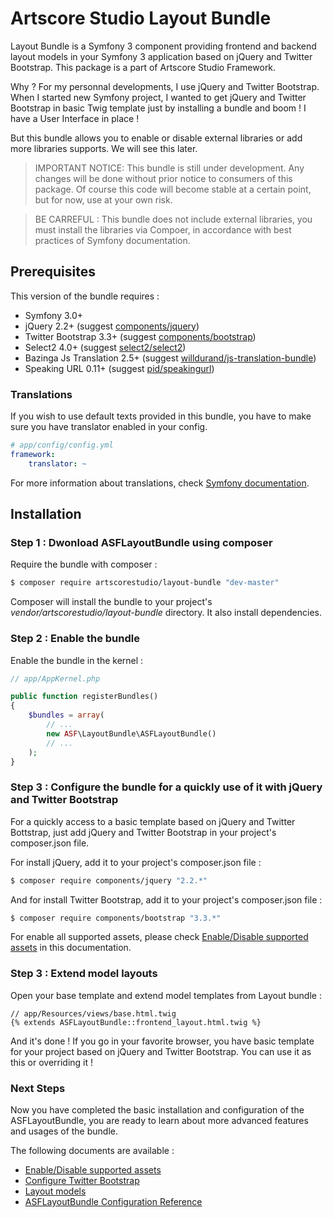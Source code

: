 # Artscore Studio Layout Bundle

Layout Bundle is a Symfony 3 component providing frontend and backend layout models in your Symfony 3 application based on jQuery and Twitter Bootstrap. This package is a part of Artscore Studio Framework.

Why ? For my personnal developments, I use jQuery and Twitter Bootstrap. When I started new Symfony project, I wanted to get jQuery and Twitter Bootstrap in basic Twig template just by installing a bundle and boom ! I have a User Interface in place !

But this bundle allows you to enable or disable external libraries or add more libraries supports. We will see this later.

> IMPORTANT NOTICE: This bundle is still under development. Any changes will be done without prior notice to consumers of this package. Of course this code will become stable at a certain point, but for now, use at your own risk.

> BE CARREFUL : This bundle does not include external libraries, you must install the libraries via Compoer, in accordance with best practices of Symfony documentation.
 
## Prerequisites

This version of the bundle requires :
* Symfony 3.0+
* jQuery 2.2+ (suggest [components/jquery](https://github.com/components/jquery))
* Twitter Bootstrap 3.3+ (suggest [components/bootstrap](https://github.com/components/bootstrap))
* Select2 4.0+ (suggest [select2/select2](https://github.com/select2/select2))
* Bazinga Js Translation 2.5+ (suggest [willdurand/js-translation-bundle](https://github.com/willdurand/BazingaJsTranslationBundle))
* Speaking URL 0.11+ (suggest [pid/speakingurl](https://github.com/pid/speakingurl))

### Translations

If you wish to use default texts provided in this bundle, you have to make sure you have translator enabled in your config.

```yaml
# app/config/config.yml
framework:
    translator: ~
```

For more information about translations, check [Symfony documentation](https://symfony.com/doc/current/book/translation.html).

## Installation

### Step 1 : Dwonload ASFLayoutBundle using composer

Require the bundle with composer :

```bash
$ composer require artscorestudio/layout-bundle "dev-master"
```

Composer will install the bundle to your project's *vendor/artscorestudio/layout-bundle* directory. It also install dependencies. 

### Step 2 : Enable the bundle

Enable the bundle in the kernel :

```php
// app/AppKernel.php

public function registerBundles()
{
	$bundles = array(
		// ...
		new ASF\LayoutBundle\ASFLayoutBundle()
		// ...
	);
}
```

### Step 3 : Configure the bundle for a quickly use of it with jQuery and Twitter Bootstrap

For a quickly access to a basic template based on jQuery and Twitter Bottstrap, just add jQuery and Twitter Bootstrap in your project's composer.json file.

For install jQuery, add it to your project's composer.json file :

```bash
$ composer require components/jquery "2.2.*"
```

And for install Twitter Bootstrap, add it to your project's composer.json file :

```bash
$ composer require components/bootstrap "3.3.*"
```

For enable all supported assets, please check [Enable/Disable supported assets](enable-external-library.md) in this documentation.

### Step 3 : Extend model layouts

Open your base template and extend model templates from Layout bundle :

```twig
// app/Resources/views/base.html.twig
{% extends ASFLayoutBundle::frontend_layout.html.twig %}
```

And it's done ! If you go in your favorite browser, you have basic template for your project based on jQuery and Twitter Bootstrap.
You can use it as this or overriding it !

### Next Steps

Now you have completed the basic installation and configuration of the ASFLayoutBundle, you are ready to learn about more advanced features and usages of the bundle.

The following documents are available :
* [Enable/Disable supported assets](enable-external-library.md)
* [Configure Twitter Bootstrap](twitter-bootstrap.md)
* [Layout models](layout-models.md)
* [ASFLayoutBundle Configuration Reference](configuration.md)